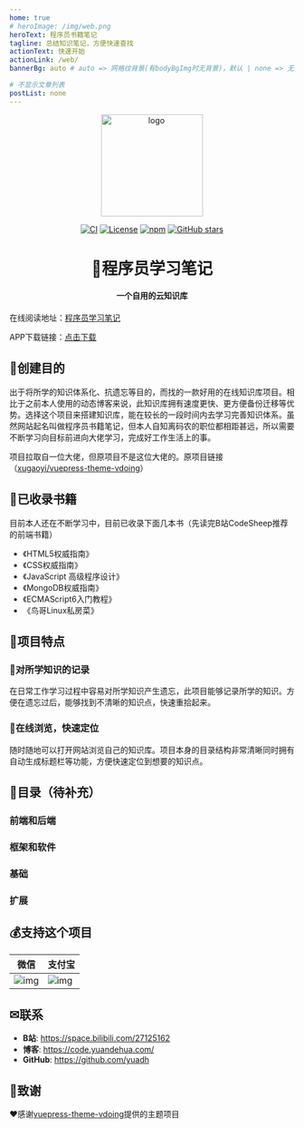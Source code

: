 ```yaml
---
home: true
# heroImage: /img/web.png
heroText: 程序员书籍笔记
tagline: 总结知识笔记，方便快速查找
actionText: 快速开始
actionLink: /web/
bannerBg: auto # auto => 网格纹背景(有bodyBgImg时无背景)，默认 | none => 无 | '大图地址' | background: 自定义背景样式       提示：如发现文本颜色不适应你的背景时可以到palette.styl修改$bannerTextColor变量

# 不显示文章列表
postList: none
---
```


<p align="center"><a href="https://code.yuandehua.com/" target="_blank" rel="noopener noreferrer"><img width="180" src="http://code.yuandehua.com/img/study.png" alt="logo"></a></p>

<p align="center">
    <a href="https://github.com/yuadh/code-note/actions?query=workflow%3ACI"><img src="https://github.com/yuadh/code-note/workflows/CI/badge.svg" alt="CI"></a>
    <a href="https://github.com/yuadh/code-note/blob/master/LICENSE"><img src="https://img.shields.io/github/license/xugaoyi/vuepress-theme-vdoing" alt="License"></a>
    <a href="https://www.npmjs.com/package/vuepress-theme-vdoing"><img alt="npm" src="https://img.shields.io/npm/v/vuepress-theme-vdoing"></a>
    <a href="https://github.com/yuadh/code-note"><img src="https://img.shields.io/github/stars/yuadh/code-note?logo=ReverbNation&logoColor=rgba(255,255,255,.6)" alt="GitHub stars"></a>
<h1 align="center">📖程序员学习笔记</h1>
<h4 align="center">一个自用的云知识库</h4>


在线阅读地址：[程序员学习笔记](https://code.yuandehua.com/)

APP下载链接：[点击下载](https://code.yuandehua.com/)

## 🍭创建目的

出于将所学的知识体系化、抗遗忘等目的，而找的一款好用的在线知识库项目。相比于之前本人使用的动态博客来说，此知识库拥有速度更快、更方便备份迁移等优势。选择这个项目来搭建知识库，能在较长的一段时间内去学习完善知识体系。虽然网站起名叫做程序员书籍笔记，但本人自知离码农的职位都相距甚远，所以需要不断学习向目标前进向大佬学习，完成好工作生活上的事。

项目拉取自一位大佬，但原项目不是这位大佬的。原项目链接（[xugaoyi/vuepress-theme-vdoing](https://github.com/xugaoyi/vuepress-theme-vdoing)）




## 🤩已收录书籍

目前本人还在不断学习中，目前已收录下面几本书（先读完B站CodeSheep推荐的前端书籍）

- 《HTML5权威指南》
- 《CSS权威指南》
- 《JavaScript 高级程序设计》
- 《MongoDB权威指南》
- 《ECMAScript6入门教程》
- 《鸟哥Linux私房菜》

## 🍗项目特点

### 📖对所学知识的记录

在日常工作学习过程中容易对所学知识产生遗忘，此项目能够记录所学的知识。方便在遗忘过后，能够找到不清晰的知识点，快速重拾起来。

### 🔨在线浏览，快速定位

随时随地可以打开网站浏览自己的知识库。项目本身的目录结构非常清晰同时拥有自动生成标题栏等功能，方便快速定位到想要的知识点。

## 🔖目录（待补充）

### 前端和后端

### 框架和软件

### 基础

### 扩展

## 💰支持这个项目

| 微信                                              | 支付宝                                            |
| ------------------------------------------------- | ------------------------------------------------- |
| ![img](https://code.yuandehua.com/img/weixin.jpg) | ![img](https://code.yuandehua.com/img/weixin.jpg) |

##  ✉联系

- **B站**: <https://space.bilibili.com/27125162>
- **博客**: <https://code.yuandehua.com/>
- **GitHub**: <https://github.com/yuadh>

## 🎁致谢

❤️感谢[vuepress-theme-vdoing](https://github.com/xugaoyi/vuepress-theme-vdoing)提供的主题项目

